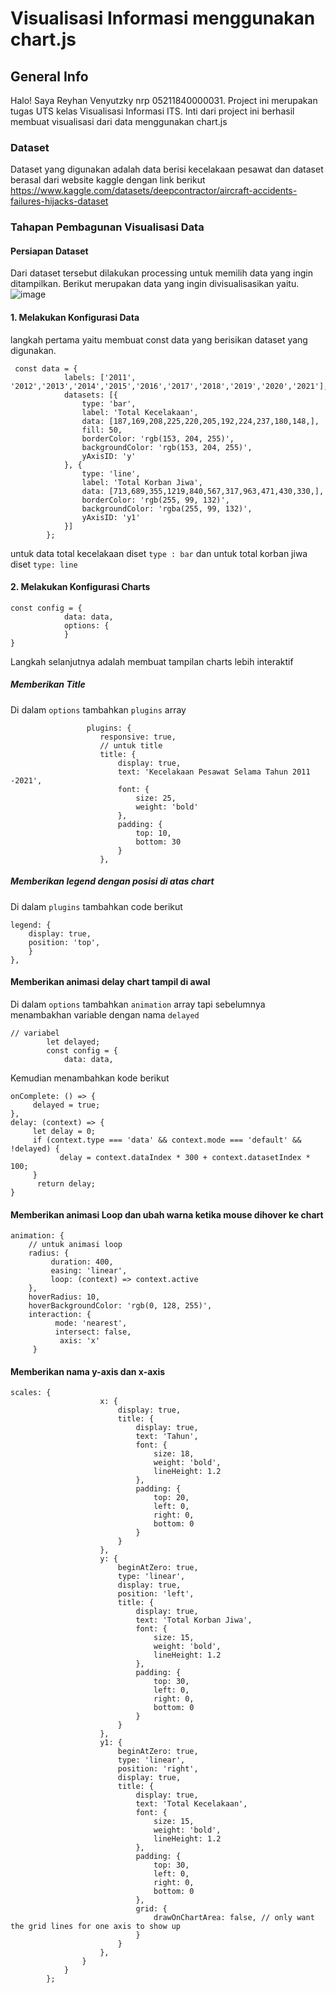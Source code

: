 # Visualisasi Informasi menggunakan chart.js


## General Info
Halo! Saya Reyhan Venyutzky nrp 05211840000031. Project ini merupakan tugas UTS kelas Visualisasi Informasi ITS. Inti dari project ini berhasil membuat visualisasi dari data menggunakan chart.js

### Dataset
Dataset yang digunakan adalah data berisi kecelakaan pesawat dan dataset berasal dari website kaggle dengan link berikut <br>
https://www.kaggle.com/datasets/deepcontractor/aircraft-accidents-failures-hijacks-dataset
<br>

### Tahapan Pembagunan Visualisasi Data

#### Persiapan Dataset
Dari dataset tersebut dilakukan processing untuk memilih data yang ingin ditampilkan. Berikut merupakan data yang ingin divisualisasikan yaitu.<br>
![image](https://user-images.githubusercontent.com/54930670/162118955-b7dbf6b6-fb69-49ba-93d6-33e32f02cc3f.png)
<br>

#### 1. Melakukan Konfigurasi Data <br>
langkah pertama yaitu membuat const data yang berisikan dataset yang digunakan.<br>
```
 const data = {
            labels: ['2011', '2012','2013','2014','2015','2016','2017','2018','2019','2020','2021'],
            datasets: [{
                type: 'bar',
                label: 'Total Kecelakaan',
                data: [187,169,208,225,220,205,192,224,237,180,148,],
                fill: 50,
                borderColor: 'rgb(153, 204, 255)',
                backgroundColor: 'rgb(153, 204, 255)',
                yAxisID: 'y'
            }, {
                type: 'line',
                label: 'Total Korban Jiwa',
                data: [713,689,355,1219,840,567,317,963,471,430,330,],
                borderColor: 'rgb(255, 99, 132)',
                backgroundColor: 'rgba(255, 99, 132)',
                yAxisID: 'y1'
            }]
        };
```
untuk data total kecelakaan diset `type : bar` dan untuk total korban jiwa diset `type: line`

#### 2. Melakukan Konfigurasi Charts <br>
```
const config = {
            data: data,
            options: {
            }
}
```
Langkah selanjutnya adalah membuat tampilan charts lebih interaktif <br>
##### Memberikan Title
Di dalam `options` tambahkan `plugins` array <br>
```
                 plugins: {
                    responsive: true,
                    // untuk title
                    title: {
                        display: true,
                        text: 'Kecelakaan Pesawat Selama Tahun 2011 -2021',
                        font: {
                            size: 25,
                            weight: 'bold'
                        },
                        padding: {
                            top: 10,
                            bottom: 30
                        }
                    },
```
##### Memberikan legend dengan posisi di atas chart
Di dalam `plugins` tambahkan code berikut <br>
```
legend: {
    display: true,
    position: 'top',
    }
},
```
#### Memberikan animasi delay chart tampil di awal
Di dalam `options` tambahkan `animation` array tapi sebelumnya menambakhan variable dengan nama `delayed` <br>
```
// variabel 
        let delayed;
        const config = {
            data: data,
```
Kemudian menambahkan kode berikut
```
onComplete: () => {
     delayed = true;
},
delay: (context) => {
     let delay = 0;
     if (context.type === 'data' && context.mode === 'default' && !delayed) {
           delay = context.dataIndex * 300 + context.datasetIndex * 100;
     }
      return delay;
}
```
#### Memberikan animasi Loop dan ubah warna ketika mouse dihover ke chart
```
animation: {
    // untuk animasi loop
    radius: {
         duration: 400,
         easing: 'linear',
         loop: (context) => context.active
    },
    hoverRadius: 10,
    hoverBackgroundColor: 'rgb(0, 128, 255)',
    interaction: {
          mode: 'nearest',
          intersect: false,
           axis: 'x'
     }
```
#### Memberikan nama y-axis dan x-axis
```
scales: {
                    x: {
                        display: true,
                        title: {
                            display: true,
                            text: 'Tahun',
                            font: {
                                size: 18,
                                weight: 'bold',
                                lineHeight: 1.2
                            },
                            padding: {
                                top: 20,
                                left: 0,
                                right: 0,
                                bottom: 0
                            }
                        }
                    },
                    y: {
                        beginAtZero: true,
                        type: 'linear',
                        display: true,
                        position: 'left',
                        title: {
                            display: true,
                            text: 'Total Korban Jiwa',
                            font: {
                                size: 15,
                                weight: 'bold',
                                lineHeight: 1.2
                            },
                            padding: {
                                top: 30,
                                left: 0,
                                right: 0,
                                bottom: 0
                            }
                        }
                    },
                    y1: {
                        beginAtZero: true,
                        type: 'linear',
                        position: 'right',
                        display: true,
                        title: {
                            display: true,
                            text: 'Total Kecelakaan',
                            font: {
                                size: 15,
                                weight: 'bold',
                                lineHeight: 1.2
                            },
                            padding: {
                                top: 30,
                                left: 0,
                                right: 0,
                                bottom: 0
                            },
                            grid: {
                                drawOnChartArea: false, // only want the grid lines for one axis to show up
                            }
                        }
                    },
                }
            }
        };
```



                    



